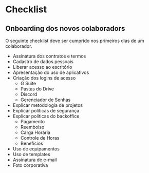# Checklist

## Onboarding dos novos colaboradors

O seguinte checklist deve ser cumprido nos primeiros dias de um colaborador.

- Assinatura dos contratos e termos
- Cadastro de dados pessoais
- Liberar acesso ao escritório
- Apresentação do uso de aplicativos
- Criação dos logins de acesso
  - G Suite
  - Pastas do Drive
  - Discord
  - Gerenciador de Senhas
- Explicar metodologia de projetos
- Explicar políticas de segurança
- Explicar políticas do backoffice
  - Pagamento
  - Reembolso
  - Carga Horária
  - Controle de Horas
  - Benefícios
- Uso de equipamentos
- Uso de templates
- Assinatura de e-mail
- Foto corporativa


